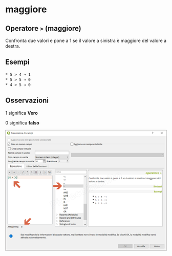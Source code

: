 # maggiore

## Operatore `>` \(maggiore\)

Confronta due valori e pone a 1 se il valore a sinistra è maggiore del valore a destra.

## Esempi

```text
* 5 > 4 → 1
* 5 > 5 → 0
* 4 > 5 → 0
```

## Osservazioni

1 significa **Vero**

0 significa **falso**

![](../../../.gitbook/assets/maggiore1.png)


